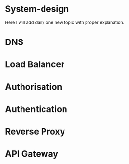 # System-design
Here I will add daily one new topic with proper explanation.

# DNS

# Load Balancer

# Authorisation 

# Authentication

# Reverse Proxy

# API Gateway
